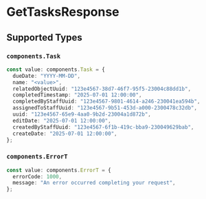 # GetTasksResponse


## Supported Types

### `components.Task`

```typescript
const value: components.Task = {
  dueDate: "YYYY-MM-DD",
  name: "<value>",
  relatedObjectUuid: "123e4567-38d7-46f7-95f5-23004c88dd1b",
  completedTimestamp: "2025-07-01 12:00:00",
  completedByStaffUuid: "123e4567-9801-4614-a246-230041ea594b",
  assignedToStaffUuid: "123e4567-9b51-453d-a000-2300478c32db",
  uuid: "123e4567-65e9-4aa0-9b2d-23004a1d872b",
  editDate: "2025-07-01 12:00:00",
  createdByStaffUuid: "123e4567-6f1b-419c-bba9-230049629bab",
  createDate: "2025-07-01 12:00:00",
};
```

### `components.ErrorT`

```typescript
const value: components.ErrorT = {
  errorCode: 1000,
  message: "An error occurred completing your request",
};
```

